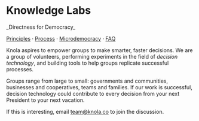 # Knowledge Labs

<p class="tagline">_Directness for Democracy_</p>

[Principles](./principles) &middot; [Process](./process) &middot; [Microdemocracy](./microdemocracy) &middot; [FAQ](./faq)

Knola aspires to empower groups to make smarter, faster decisions. We are a group of volunteers, performing experiments in the field of _decision technology_, and building tools to help groups replicate successful processes.

Groups range from large to small: governments and communities, businesses and cooperatives, teams and families. If our work is successful, decision technology could contribute to every decision from your next President to your next vacation.

If this is interesting, email [team@knola.co](mailto:team@knola.co) to join the discussion.

<!--
Documentation TODOs:
- Roles
- More complete example
- Evaluator input
- Combating implicit bias
-->